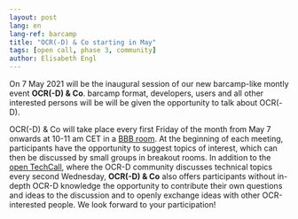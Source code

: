 ```yaml
---
layout: post
lang: en
lang-ref: barcamp
title: "OCR(-D) & Co starting in May"
tags: [open call, phase 3, community]
author: Elisabeth Engl
---
```


On 7 May 2021 will be the inaugural session of our new barcamp-like montly event **OCR(-D) & Co**. 
barcamp format, developers, users and all other interested persons will be will be given the opportunity to talk
about OCR(-D).

OCR(-D) & Co will take place every first Friday of the month from May 7 onwards at 10-11 am CET in a [BBB room](https://meet.gwdg.de/b/kon-v6q-azq-3el).
At the beginning of each meeting, participants have the opportunity to suggest topics of interest, which can then
be discussed by small groups in breakout rooms. In addition to the [open TechCall](https://hackmd.io/OOMgg3ZeSqK4vfKL1wRbwQ?view),
where the OCR-D community discusses technical topics every second Wednesday, **OCR(-D) & Co** also offers participants without in-depth
OCR-D knowledge the opportunity to contribute their own questions and ideas to the discussion and to openly exchange ideas
with other OCR-interested people. We look forward to your participation!
